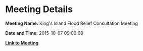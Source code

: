 # Meeting Details

**Meeting Name:** King's Island Flood Relief Consultation Meeting

**Date and Time:** 2015-10-07 09:00:00

**[Link to Meeting](https://www.limerick.ie/council/whats-on/kings-island-flood-relief-consultation-meeting)**
